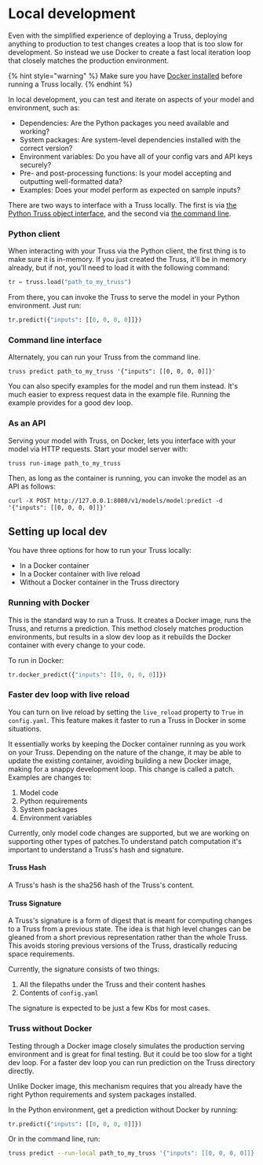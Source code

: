 # Local development

Even with the simplified experience of deploying a Truss, deploying anything to production to test changes creates a loop that is too slow for development. So instead we use Docker to create a fast local iteration loop that closely matches the production environment.

{% hint style="warning" %}
Make sure you have [Docker installed](https://docs.docker.com/get-docker/) before running a Truss locally.
{% endhint %}

In local development, you can test and iterate on aspects of your model and environment, such as:

* Dependencies: Are the Python packages you need available and working?
* System packages: Are system-level dependencies installed with the correct version?
* Environment variables: Do you have all of your config vars and API keys securely?
* Pre- and post-processing functions: Is your model accepting and outputting well-formatted data?
* Examples: Does your model perform as expected on sample inputs?

There are two ways to interface with a Truss locally. The first is via [the Python Truss object interface](../reference/client.md#truss-use), and the second via [the command line](../reference/cli.md).

### Python client

When interacting with your Truss via the Python client, the first thing is to make sure it is in-memory. If you just created the Truss, it'll be in memory already, but if not, you'll need to load it with the following command:

```python
tr = truss.load("path_to_my_truss")
```

From there, you can invoke the Truss to serve the model in your Python environment. Just run:

```python
tr.predict({"inputs": [[0, 0, 0, 0]]})
```

### Command line interface

Alternately, you can run your Truss from the command line.

```
truss predict path_to_my_truss '{"inputs": [[0, 0, 0, 0]]}'
```

You can also specify examples for the model and run them instead. It's much easier to express request data in the example file. Running the example provides for a good dev loop.

### As an API

Serving your model with Truss, on Docker, lets you interface with your model via HTTP requests. Start your model server with:

```
truss run-image path_to_my_truss
```

Then, as long as the container is running, you can invoke the model as an API as follows:

```
curl -X POST http://127.0.0.1:8080/v1/models/model:predict -d '{"inputs": [[0, 0, 0, 0]]}'
```

## Setting up local dev

You have three options for how to run your Truss locally:

* In a Docker container
* In a Docker container with live reload
* Without a Docker container in the Truss directory

### Running with Docker

This is the standard way to run a Truss. It creates a Docker image, runs the Truss, and returns a prediction. This method closely matches production environments, but results in a slow dev loop as it rebuilds the Docker container with every change to your code.

To run in Docker:

```python
tr.docker_predict({"inputs": [[0, 0, 0, 0]]})
```

### Faster dev loop with live reload

You can turn on live reload by setting the `live_reload` property to `True` in `config.yaml`. This feature makes it faster to run a Truss in Docker in some situations.

It essentially works by keeping the Docker container running as you work on your Truss. Depending on the nature of the change, it may be able to update the existing container, avoiding building a new Docker image, making for a snappy development loop. This change is called a patch. Examples are changes to:

1. Model code
2. Python requirements
3. System packages
4. Environment variables

Currently, only model code changes are supported, but we are working on supporting other types of patches.To understand patch computation it's important to understand a Truss's hash and signature.

#### Truss Hash

A Truss's hash is the sha256 hash of the Truss's content.

#### Truss Signature

A Truss's signature is a form of digest that is meant for computing changes to a
Truss from a previous state. The idea is that high level changes can be gleaned
from a short previous representation rather than the whole Truss. This avoids
storing previous versions of the Truss, drastically reducing space requirements.

Currently, the signature consists of two things:

1. All the filepaths under the Truss and their content hashes
2. Contents of `config.yaml`

The signature is expected to be just a few Kbs for most cases.

### Truss without Docker

Testing through a Docker image closely simulates the production serving environment and is great for final testing. But it could be too slow for a tight dev loop. For a faster dev loop you can run prediction on the Truss directory directly.

Unlike Docker image, this mechanism requires that you already have the right Python requirements and system packages installed.

In the Python environment, get a prediction without Docker by running:

```python
tr.predict({"inputs": [[0, 0, 0, 0]]})
```

Or in the command line, run:

```bash
truss predict --run-local path_to_my_truss '{"inputs": [[0, 0, 0, 0]]}'
```
